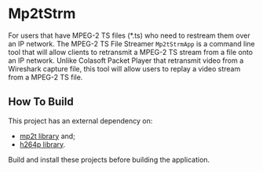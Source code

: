 # Mp2tStrm
For users that have MPEG-2 TS files (*.ts)
who need to restream them over an IP network.
The MPEG-2 TS File Streamer `Mp2tStrmApp` is a command line tool that
will allow clients to retransmit a MPEG-2 TS stream from a file onto an
IP network.  Unlike Colasoft Packet Player that retransmit video from
a Wireshark capture file, this tool will allow users to replay a video
stream from a MPEG-2 TS file.

## How To Build
This project has an external dependency on:

 - [mp2t library](https://github.com/jimcavoy/mp2tp) and;
 - [h264p library](https://github.com/jimcavoy/h264p).

Build and install these projects before building the application.
